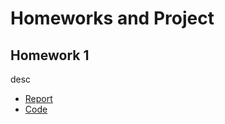 # Homeworks and Project

## Homework 1
desc

- [Report](Homework_1\report.html)
- [Code](https://github.com/BU-IE-582/fall-24-lmfaraday/blob/main/Homework%201/code.ipynb)
